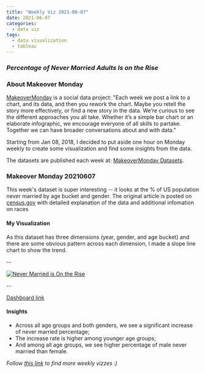 ```yaml
---
title: "Weekly Viz 2021-06-07"
date: 2021-06-07
categories:
  - data viz
tags:
  - data visualization
  - tableau
---
```


### *Percentage of Never Married Adults Is on the Rise*


### About Makeover Monday

[MakeoverMonday](http://www.makeovermonday.co.uk/) is a social data project:
"Each week we post a link to a chart, and its data, and then you rework the chart.
Maybe you retell the story more effectively, or find a new story in the data.
We’re curious to see the different approaches you all take. Whether it’s a simple bar chart or an elaborate infographic, we encourage everyone of all skills to partake.
Together we can have broader conversations about and with data."

Starting from Jan 08, 2018, I decided to put aside one hour on Monday weekly to create some visualization and find some insights from the data.

The datasets are published each week at: [MakeoverMonday Datasets](http://www.makeovermonday.co.uk/data/).

### Makeover Monday 20210607

This week's dataset is super interesting -- it looks at the % of US population never married by age bucket and gender. The original article is posted on [census.gov](https://www.census.gov/newsroom/press-releases/2021/marriages-and-divorces.html) with detailed explanation of the data and additional infomation on races

#### My Visualization

As this dataset has three dimensions (year, gender, and age bucket) and there are some obvious pattern across each dimension, I made a slope line chart to show the trend.  

--  
<div class='tableauPlaceholder' id='viz1623120265752' style='position: relative'>
  <noscript><a href='#'>
    <img alt='Never Married is On the Rise ' src='https:&#47;&#47;public.tableau.com&#47;static&#47;images&#47;Ma&#47;MakeOverMonday20210607NeverMarriedIsontheRise&#47;NeverMarriedisOntheRise&#47;1_rss.png' style='border: none' />
    </a></noscript>
  <object class='tableauViz'  style='display:none;'>
    <param name='host_url' value='https%3A%2F%2Fpublic.tableau.com%2F' />
    <param name='embed_code_version' value='3' />
    <param name='site_root' value='' />
    <param name='name' value='MakeOverMonday20210607NeverMarriedIsontheRise&#47;NeverMarriedisOntheRise' />
    <param name='tabs' value='no' />
    <param name='toolbar' value='yes' />
    <param name='static_image' value='https:&#47;&#47;public.tableau.com&#47;static&#47;images&#47;Ma&#47;MakeOverMonday20210607NeverMarriedIsontheRise&#47;NeverMarriedisOntheRise&#47;1.png' />
    <param name='animate_transition' value='yes' />
    <param name='display_static_image' value='yes' />
    <param name='display_spinner' value='yes' />
    <param name='display_overlay' value='yes' />
    <param name='display_count' value='yes' />
    <param name='language' value='en-US' />
  </object></div>             
  <script type='text/javascript'>            
  var divElement = document.getElementById('viz1623120265752');            
  var vizElement = divElement.getElementsByTagName('object')[0];           
  if ( divElement.offsetWidth > 800 ) { vizElement.style.width='800px';vizElement.style.height='627px';} else if ( divElement.offsetWidth > 500 ) { vizElement.style.width='800px';vizElement.style.height='627px';} else { vizElement.style.width='100%';vizElement.style.height='727px';}            
  var scriptElement = document.createElement('script');             
  scriptElement.src = 'https://public.tableau.com/javascripts/api/viz_v1.js';    
  vizElement.parentNode.insertBefore(scriptElement, vizElement);           
</script>
  
--  

[Dashboard link](https://public.tableau.com/views/MakeOverMonday20210607NeverMarriedIsontheRise/NeverMarriedisOntheRise?:language=en-US&:display_count=n&:origin=viz_share_link)

#### Insights
* Across all age groups and both genders, we see a significant increase of never married percentage;  
* The increase rate is higher among younger age groups;  
* And among all age groups, we see higher percentage of male never married than female.  


*Follow [this link](https://yudong-94.github.io/personal-website/project/WeeklyViz2021/) to find more weekly vizzes :)*